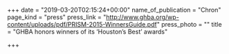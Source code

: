 +++
date = "2019-03-20T02:15:24+00:00"
name_of_publication = "Chron"
page_kind = "press"
press_link = "http://www.ghba.org/wp-content/uploads/pdf/PRISM-2015-WinnersGuide.pdf"
press_photo = ""
title = "GHBA honors winners of its ‘Houston’s Best’ awards"

+++
